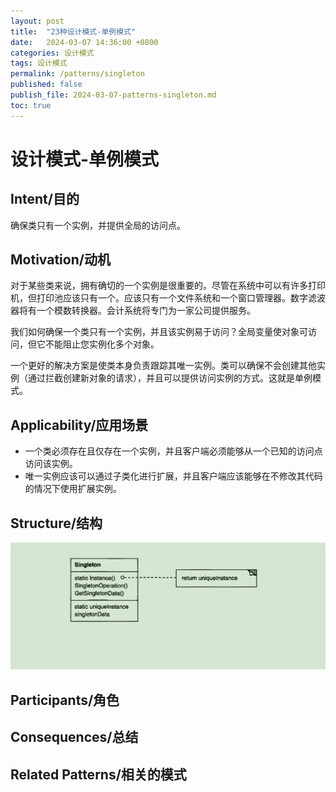```yaml
---
layout: post
title:  "23种设计模式-单例模式"
date:   2024-03-07 14:36:00 +0800
categories: 设计模式
tags: 设计模式
permalink: /patterns/singleton
published: false
publish_file: 2024-03-07-patterns-singleton.md
toc: true
---
```

# 设计模式-单例模式

## Intent/目的

确保类只有一个实例，并提供全局的访问点。

## Motivation/动机

对于某些类来说，拥有确切的一个实例是很重要的。尽管在系统中可以有许多打印机，但打印池应该只有一个。应该只有一个文件系统和一个窗口管理器。数字滤波器将有一个模数转换器。会计系统将专门为一家公司提供服务。

我们如何确保一个类只有一个实例，并且该实例易于访问？全局变量使对象可访问，但它不能阻止您实例化多个对象。

一个更好的解决方案是使类本身负责跟踪其唯一实例。类可以确保不会创建其他实例（通过拦截创建新对象的请求），并且可以提供访问实例的方式。这就是单例模式。

## Applicability/应用场景

- 一个类必须存在且仅存在一个实例，并且客户端必须能够从一个已知的访问点访问该实例。
- 唯一实例应该可以通过子类化进行扩展，并且客户端应该能够在不修改其代码的情况下使用扩展实例。

## Structure/结构

![](/assets/notes/patterns/singleton_01.png)

## Participants/角色

## Consequences/总结

## Related Patterns/相关的模式

